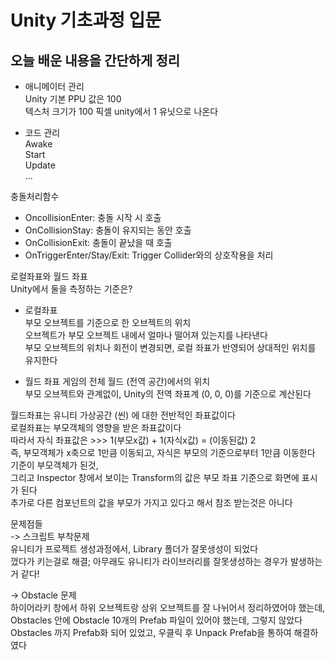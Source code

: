 # Unity 기초과정 입문

## 오늘 배운 내용을 간단하게 정리
- 애니메이터 관리  
Unity 기본 PPU 값은 100  
텍스처 크기가 100 픽셀 unity에서 1 유닛으로 나온다  


- 코드 관리  
Awake  
Start  
Update  
...

충돌처리함수
- OncollisionEnter: 충돌 시작 시 호출
- OnCollisionStay: 충돌이 유지되는 동안 호출
- OnCollisionExit: 충돌이 끝났을 때 호출
- OnTriggerEnter/Stay/Exit: Trigger Collider와의 상호작용을 처리

로컬좌표와 월드 좌표  
Unity에서 둘을 측정하는 기준은?  
- 로컬좌표  
부모 오브젝트를 기준으로 한 오브젝트의 위치  
오브젝트가 부모 오브젝트 내에서 얼마나 떨어져 있는지를 나타낸다  
부모 오브젝트의 위치나 회전이 변경되면, 로컬 좌표가 반영되어 상대적인 위치를 유지한다    

- 월드 좌표
게임의 전체 월드 (전역 공간)에서의 위치  
부모 오브젝트와 관계없이, Unity의 전역 좌표계 (0, 0, 0)를 기준으로 계산된다  

월드좌표는 유니티 가상공간 (씬) 에 대한 전반적인 좌표값이다  
로컬좌표는 부모객체의 영향을 받은 좌표값이다  
따라서 자식 좌표값은 >>> 1(부모x값) + 1(자식x값) = (이동된값) 2  
즉, 부모객체가 x축으로 1만큼 이동되고, 자식은 부모의 기준으로부터 1만큼 이동한다  
기준이 부모객체가 된것,  
그리고 Inspector 창에서 보이는 Transform의 값은 부모 좌표 기준으로 화면에 표시가 된다  
추가로 다른 컴포넌트의 값을 부모가 가지고 있다고 해서 참조 받는것은 아니다  


문제점들  
->  스크립트 부착문제  
유니티가 프로젝트 생성과정에서, Library 폴더가 잘못생성이 되었다  
껐다가 키는걸로 해결; 아무래도 유니티가 라이브러리를 잘못생성하는 경우가 발생하는거 같다!  

-> Obstacle 문제  
하이어라키 창에서 하위 오브젝트랑 상위 오브젝트를 잘 나뉘어서 정리하였어야 했는데,  
Obstacles 안에 Obstacle 10개의 Prefab 파일이 있어야 했는데, 그렇지 않았다  
Obstacles 까지 Prefab화 되어 있었고, 우클릭 후 Unpack Prefab을 통하여 해결하였다  
